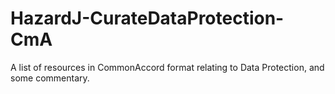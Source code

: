 # HazardJ-CurateDataProtection-CmA

A list of resources in CommonAccord format relating to Data Protection, and some commentary. 
